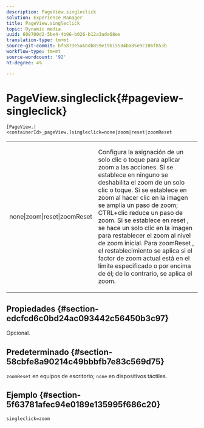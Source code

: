 ```yaml
---
description: PageView.singleclick
solution: Experience Manager
title: PageView.singleclick
topic: Dynamic media
uuid: 608700d2-5be4-4b96-b026-b12a3ade68ee
translation-type: tm+mt
source-git-commit: bf5873e5a6bdb859e19b15584ba85e9c106f853b
workflow-type: tm+mt
source-wordcount: '92'
ht-degree: 4%

---
```



# PageView.singleclick{#pageview-singleclick}

`[PageView.|<containerId>_pageView.]singleclick=none|zoom|reset|zoomReset`

<table id="table_5654736F216D4ABC9FC783F83E0BBA03"> 
 <tbody> 
  <tr> 
   <td colname="col1"> <p> <span class="codeph"> none|zoom|reset|zoomReset  </span> </p> </td> 
   <td colname="col2"> <p> Configura la asignación de un solo clic o toque para aplicar zoom a las acciones. Si se establece en <span class="codeph"> ninguno </span> se deshabilita el zoom de un solo clic o toque. Si se establece en <span class="codeph"> zoom </span> al hacer clic en la imagen se amplía un paso de zoom; CTRL+clic reduce un paso de zoom. Si se establece en <span class="codeph"> reset </span>, se hace un solo clic en la imagen para restablecer el zoom al nivel de zoom inicial. Para <span class="codeph"> zoomReset </span>, el restablecimiento se aplica si el factor de zoom actual está en el límite especificado o por encima de él; de lo contrario, se aplica el zoom. </p> </td> 
  </tr> 
 </tbody> 
</table>

## Propiedades {#section-edcfcd6c0bd24ac093442c56450b3c97}

Opcional.

## Predeterminado {#section-58cbfe8a90214c49bbbfb7e83c569d75}

`zoomReset` en equipos de escritorio;  `none` en dispositivos táctiles.

## Ejemplo {#section-5f63781afec94e0189e135995f686c20}

`singleclick=zoom`
